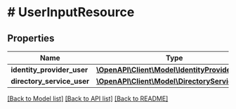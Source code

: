 # # UserInputResource

## Properties

Name | Type | Description | Notes
------------ | ------------- | ------------- | -------------
**identity_provider_user** | [**\OpenAPI\Client\Model\IdentityProviderUser**](IdentityProviderUser.md) |  | [optional]
**directory_service_user** | [**\OpenAPI\Client\Model\DirectoryServiceUser**](DirectoryServiceUser.md) |  | [optional]

[[Back to Model list]](../../README.md#models) [[Back to API list]](../../README.md#endpoints) [[Back to README]](../../README.md)
